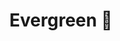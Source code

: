 ---
title: "Evergreen 🌲"
description: "Evergreens are ideas that have stood the test of time. They're well-established and have been refined over time."
---